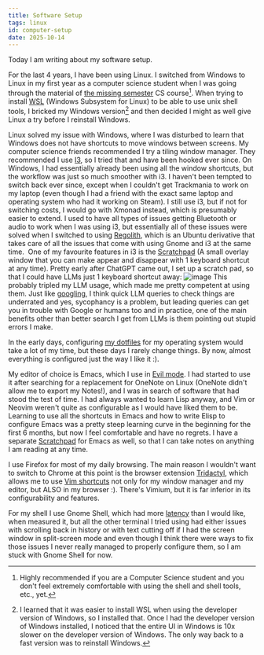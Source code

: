 ```yaml
---
title: Software Setup
tags: linux 
id: computer-setup
date: 2025-10-14
---
```


Today I am writing about my software setup.

For the last 4 years, I have been using Linux. I switched from Windows to Linux in my first year as a computer science student when I was going through the material of [the missing semester](https://missing.csail.mit.edu/) CS course[^1]. When trying to install [WSL](https://learn.microsoft.com/en-us/windows/wsl/install) (Windows Subsystem for Linux) to be able to use unix shell tools, I bricked my Windows version[^2] and then decided I might as well give Linux a try before I reinstall Windows.

Linux solved my issue with Windows, where I was disturbed to learn that Windows does not have shortcuts to move windows between screens. My computer science friends recommended I try a tiling window manager. They recommended I use [I3](https://i3wm.org/), so I tried that and have been hooked ever since. On Windows, I had essentially already been using all the window shortcuts, but the workflow was just so much smoother with i3.
I haven't been tempted to switch back ever since, except when I couldn't get Trackmania to work on my laptop (even though I had a friend with the exact same laptop and operating system who had it working on Steam).
I still use i3, but if not for switching costs, I would go with Xmonad instead, which is presumably easier to extend. I used to have all types of issues getting Bluetooth or audio to work when I was using i3, but essentially all of these issues were solved when I switched to using [Regolith](https://regolith-desktop.com/), which is an Ubuntu derivative that takes care of all the issues that come with using Gnome and i3 at the same time. 
One of my favourite features in i3 is the [Scratchpad](https://i3wm.org/docs/userguide.html#_scratchpad) (A small overlay window that you can make appear and disappear with 1 keyboard shortcut at any time). Pretty early after ChatGPT came out, I set up a scratch pad, so that I could have LLMs just 1 keyboard shortcut away:
![image](https://www.tassiloneubauer.com/images/scratchpad.png)
This probably tripled my LLM usage, which made me pretty competent at using them. Just like [googling](https://gwern.net/search), I think quick LLM queries to check things are underrated and yes, sycophancy is a problem, but leading queries can get you in trouble with Google or humans too and in practice, one of the main benefits other than better search I get from LLMs is them pointing out stupid errors I make.

In the early days, configuring [my dotfiles](https://github.com/sonofhypnos/dotfiles) for my operating system would take a lot of my time, but these days I rarely change things. By now, almost everything is configured just the way I like it :).

My editor of choice is Emacs, which I use in [Evil mode](https://github.com/emacs-evil/evil). I had started to use it after searching for a replacement for OneNote on Linux (OneNote didn't allow me to export my Notes!), and I was in search of software that had stood the test of time. I had always wanted to learn Lisp anyway, and Vim or Neovim weren't quite as configurable as I would have liked them to be. Learning to use all the shortcuts in Emacs and how to write Elisp to configure Emacs was a pretty steep learning curve in the beginning for the first 6 months, but now I feel comfortable and have no regrets. I have a separate [Scratchpad](https://i3wm.org/docs/userguide.html#_scratchpad) for Emacs as well, so that I can take notes on anything I am reading at any time.

I use Firefox for most of my daily browsing. The main reason I wouldn't want to switch to Chrome at this point is the browser extension [Tridactyl](https://github.com/tridactyl/tridactyl), which allows me to use [Vim shortcuts](https://www.youtube.com/watch?v=-txKSRn0qeA) not only for my window manager and my editor, but ALSO in my browser :). There's Vimium, but it is far inferior in its configurability and features.

For my shell I use Gnome Shell, which had more [latency]((https://danluu.com/term-latency/)) than I would like, when measured it, but all the other terminal I tried using had either issues with scrolling back in history or with text cutting off if I had the screen window in split-screen mode and even though I think there were ways to fix those issues I never really managed to properly configure them, so I am stuck with Gnome Shell for now.

[^1]: Highly recommended if you are a Computer Science student and you don't feel extremely comfortable with using the shell and shell tools, etc., yet.

[^2]: I learned that it was easier to install WSL when using the developer version of Windows, so I installed that. Once I had the developer version of Windows installed, I noticed that the entire UI in Windows is 10x slower on the developer version of Windows. The only way back to a fast version was to reinstall Windows.
